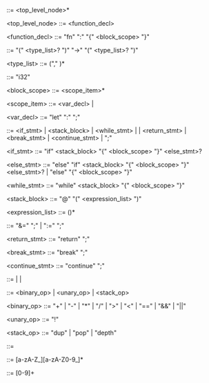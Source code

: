 <program> ::= <top_level_node>*

<top_level_node> ::= <function_decl>

<function_decl> ::= "fn" <identifier> ":" <signature> "{" <block_scope> "}"

<signature> ::= "(" <type_list>? ")" "->" "(" <type_list>? ")"

<type_list> ::= <type> ("," <type>)*

<type> ::= "i32"

<block_scope> ::= <scope_item>*

<scope_item> ::= <var_decl>
               | <statement>

<var_decl> ::= "let" <identifier> ":" <type> ";"

<statement> ::= <if_stmt>
              | <stack_block>
              | <while_stmt>
              | <assignment>
              | <return_stmt>
              | <break_stmt>
              | <continue_stmt>
              | ";"

<if_stmt> ::= "if" <stack_block> "{" <block_scope> "}" <else_stmt>?

<else_stmt> ::= "else" "if" <stack_block> "{" <block_scope> "}" <else_stmt>?
              | "else" "{" <block_scope> "}"

<while_stmt> ::= "while" <stack_block> "{" <block_scope> "}"

<stack_block> ::= "@" "(" <expression_list> ")"

<expression_list> ::= <expression> (<expression>)*

<assignment> ::= "&=" <identifier> ";"
               | ":=" <identifier> ";"

<return_stmt> ::= "return" ";"

<break_stmt> ::= "break" ";"

<continue_stmt> ::= "continue" ";"

<expression> ::= <operation>
               | <identifier>
               | <literal>

<operation> ::= <binary_op>
              | <unary_op>
              | <stack_op>

<binary_op> ::= "+"
              | "-"
              | "*"
              | "/"
              | ">"
              | "<"
              | "=="
              | "&&"
              | "||"

<unary_op> ::= "!"

<stack_op> ::= "dup"
             | "pop"
             | "depth"

<literal> ::= <number>

<identifier> ::= [a-zA-Z_][a-zA-Z0-9_]*

<number> ::= [0-9]+
